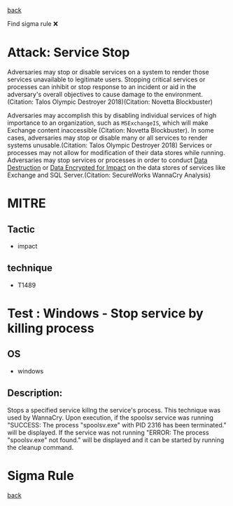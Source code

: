 
[back](../index.md)

Find sigma rule :x: 

# Attack: Service Stop 

Adversaries may stop or disable services on a system to render those services unavailable to legitimate users. Stopping critical services or processes can inhibit or stop response to an incident or aid in the adversary's overall objectives to cause damage to the environment.(Citation: Talos Olympic Destroyer 2018)(Citation: Novetta Blockbuster) 

Adversaries may accomplish this by disabling individual services of high importance to an organization, such as <code>MSExchangeIS</code>, which will make Exchange content inaccessible (Citation: Novetta Blockbuster). In some cases, adversaries may stop or disable many or all services to render systems unusable.(Citation: Talos Olympic Destroyer 2018) Services or processes may not allow for modification of their data stores while running. Adversaries may stop services or processes in order to conduct [Data Destruction](https://attack.mitre.org/techniques/T1485) or [Data Encrypted for Impact](https://attack.mitre.org/techniques/T1486) on the data stores of services like Exchange and SQL Server.(Citation: SecureWorks WannaCry Analysis)

# MITRE
## Tactic
  - impact


## technique
  - T1489


# Test : Windows - Stop service by killing process
## OS
  - windows


## Description:
Stops a specified service killng the service's process.
This technique was used by WannaCry. Upon execution, if the spoolsv service was running "SUCCESS: The process "spoolsv.exe" with PID 2316 has been terminated."
will be displayed. If the service was not running "ERROR: The process "spoolsv.exe" not found." will be displayed and it can be
started by running the cleanup command.


# Sigma Rule


[back](../index.md)
